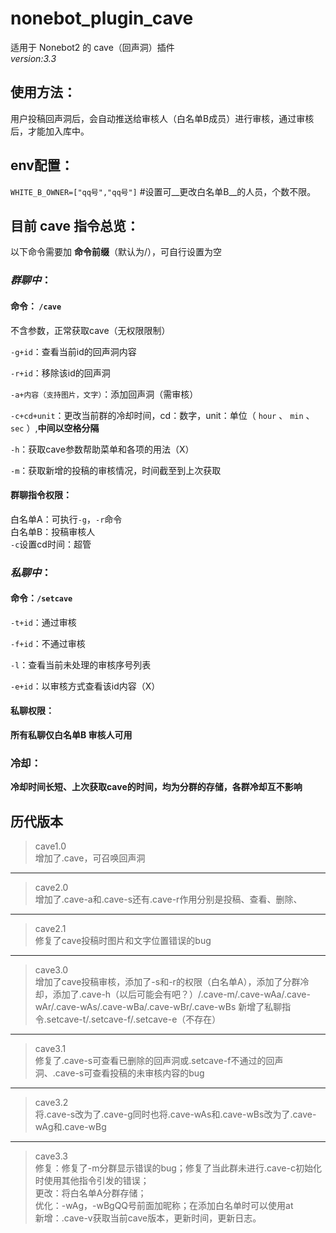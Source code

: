 # nonebot_plugin_cave

适用于 Nonebot2 的 cave（回声洞）插件  
    _version:3.3_    
## 使用方法：  
用户投稿回声洞后，会自动推送给审核人（白名单B成员）进行审核，通过审核后，才能加入库中。  
## env配置：   
`WHITE_B_OWNER=["qq号","qq号"]` #设置可__更改白名单B__的人员，个数不限。   
## 目前 __cave__ 指令总览：  
以下命令需要加 __命令前缀__（默认为/），可自行设置为空  
### *群聊中*：  
#### __命令__： `/cave`  
不含参数，正常获取cave（无权限限制）  

`-g+id`：查看当前id的回声洞内容  

`-r+id`：移除该id的回声洞  

`-a+内容（支持图片，文字）`：添加回声洞（需审核） 

`-c+cd+unit`：更改当前群的冷却时间，cd：数字，unit：单位（ `hour` 、 `min`  、 `sec` ）,**____中间以空格分隔____**   

`-h`：获取cave参数帮助菜单和各项的用法（X）  

`-m`：获取新增的投稿的审核情况，时间截至到上次获取  
#### 群聊指令权限：  
白名单A：可执行`-g`，`-r`命令   
白名单B：投稿审核人  
`-c`设置cd时间：超管   
### *私聊中*：  
#### 命令：`/setcave`  
`-t+id`：通过审核    

`-f+id`：不通过审核    

`-l`：查看当前未处理的审核序号列表    

`-e+id`：以审核方式查看该id内容（X）  
#### 私聊权限：
**__所有私聊仅白名单B 审核人可用__**
### 冷却：
**__冷却时间长短、上次获取cave的时间，均为分群的存储，各群冷却互不影响__**


## 历代版本  
>cave1.0    
增加了.cave，可召唤回声洞  
------------------------------  
>cave2.0  
增加了.cave-a和.cave-s还有.cave-r作用分别是投稿、查看、删除、  
------------------------------  
>cave2.1  
修复了cave投稿时图片和文字位置错误的bug  
------------------------------  
>cave3.0  
增加了cave投稿审核，添加了-s和-r的权限（白名单A），添加了分群冷却，添加了.cave-h（以后可能会有吧？）/.cave-m/.cave-wAa/.cave-wAr/.cave-wAs/.cave-wBa/.cave-wBr/.cave-wBs
新增了私聊指令.setcave-t/.setcave-f/.setcave-e（不存在）  
------------------------------
>cave3.1  
修复了.cave-s可查看已删除的回声洞或.setcave-f不通过的回声洞、.cave-s可查看投稿的未审核内容的bug  
------------------------------  
>cave3.2  
将.cave-s改为了.cave-g同时也将.cave-wAs和.cave-wBs改为了.cave-wAg和.cave-wBg  
------------------------------  
>cave3.3   
修复：修复了-m分群显示错误的bug；修复了当此群未进行.cave-c初始化时使用其他指令引发的错误；   
更改：将白名单A分群存储；  
优化：-wAg，-wBgQQ号前面加昵称；在添加白名单时可以使用at  
新增：.cave-v获取当前cave版本，更新时间，更新日志。  
  

